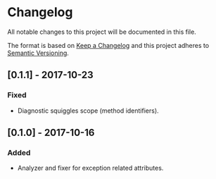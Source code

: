 # Changelog
All notable changes to this project will be documented in this file.

The format is based on [Keep a Changelog](http://keepachangelog.com/en/1.0.0/)
and this project adheres to [Semantic Versioning](http://semver.org/spec/v2.0.0.html).

## [0.1.1] - 2017-10-23
### Fixed
- Diagnostic squiggles scope (method identifiers).

## [0.1.0] - 2017-10-16
### Added
- Analyzer and fixer for exception related attributes.